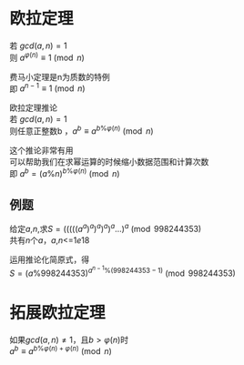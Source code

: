 # 欧拉定理
若 $gcd(a,n)=1$  
则 $a^{φ(n)}\equiv 1\pmod n$  

费马小定理是n为质数的特例  
即 $a^{n-1}\equiv 1\pmod n$

欧拉定理推论  
若 $gcd(a,n)=1$  
则任意正整数b ，$a^b\equiv a^{ b \% φ(n) } \pmod n$

这个推论非常有用  
可以帮助我们在求幂运算的时候缩小数据范围和计算次数  
即 $a ^ b =(a \% n) ^ {b \% φ(n)}  \pmod n$

## 例题
给定$a$,$n$,求$S=(((((a^a)^a)^a)^a)^a...)^a  \pmod{998244353}$  
共有$n$个$a$，$a$,$n$<=$1e18$  

运用推论化简原式，得  
$S=(a \% 998244353) ^ {a^{n-1} \% (998244353-1)}\pmod{998244353}$

# 拓展欧拉定理
如果$gcd(a,n)\ne1$，且$b>φ(n)$时  
$a ^ b ≡ a ^ {b \% φ(n) + φ(n) } \pmod n$